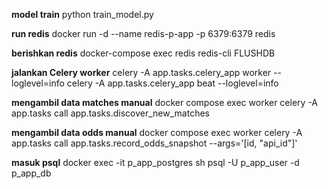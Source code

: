 **model train**
python train_model.py

**run redis**
docker run -d --name redis-p-app -p 6379:6379 redis

**berishkan redis**
docker-compose exec redis redis-cli FLUSHDB

**jalankan Celery worker**
celery -A app.tasks.celery_app worker --loglevel=info 
celery -A app.tasks.celery_app beat --loglevel=info

**mengambil data matches manual**
docker compose exec worker celery -A app.tasks call app.tasks.discover_new_matches

**mengambil data odds manual**
docker compose exec worker celery -A app.tasks call app.tasks.record_odds_snapshot --args='[id, "api_id"]'

**masuk psql**
docker exec -it p_app_postgres sh
psql -U p_app_user -d p_app_db
